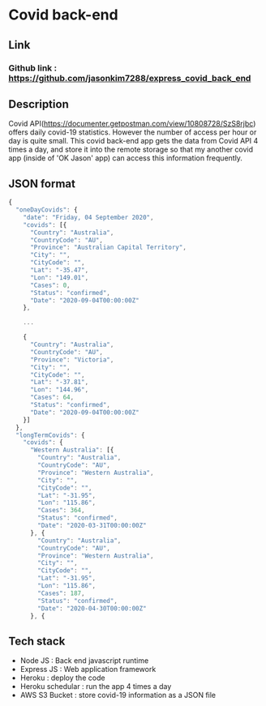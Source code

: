 # Covid back-end

## Link
### Github link : https://github.com/jasonkim7288/express_covid_back_end

## Description
Covid API(https://documenter.getpostman.com/view/10808728/SzS8rjbc) offers daily covid-19 statistics. However the number of access per hour or day is quite small. This covid back-end app gets the data from Covid API 4 times a day, and store it into the remote storage so that my another covid app (inside of 'OK Jason' app) can access this information frequently.

## JSON format
```js
{
  "oneDayCovids": {
    "date": "Friday, 04 September 2020",
    "covids": [{
      "Country": "Australia",
      "CountryCode": "AU",
      "Province": "Australian Capital Territory",
      "City": "",
      "CityCode": "",
      "Lat": "-35.47",
      "Lon": "149.01",
      "Cases": 0,
      "Status": "confirmed",
      "Date": "2020-09-04T00:00:00Z"
    },

    ...

    {
      "Country": "Australia",
      "CountryCode": "AU",
      "Province": "Victoria",
      "City": "",
      "CityCode": "",
      "Lat": "-37.81",
      "Lon": "144.96",
      "Cases": 64,
      "Status": "confirmed",
      "Date": "2020-09-04T00:00:00Z"
    }]
  },
  "longTermCovids": {
    "covids": {
      "Western Australia": [{
        "Country": "Australia",
        "CountryCode": "AU",
        "Province": "Western Australia",
        "City": "",
        "CityCode": "",
        "Lat": "-31.95",
        "Lon": "115.86",
        "Cases": 364,
        "Status": "confirmed",
        "Date": "2020-03-31T00:00:00Z"
      }, {
        "Country": "Australia",
        "CountryCode": "AU",
        "Province": "Western Australia",
        "City": "",
        "CityCode": "",
        "Lat": "-31.95",
        "Lon": "115.86",
        "Cases": 187,
        "Status": "confirmed",
        "Date": "2020-04-30T00:00:00Z"
      }, {
```

## Tech stack
- Node JS : Back end javascript runtime
- Express JS : Web application framework
- Heroku : deploy the code
- Heroku schedular : run the app 4 times a day
- AWS S3 Bucket : store covid-19 information as a JSON file